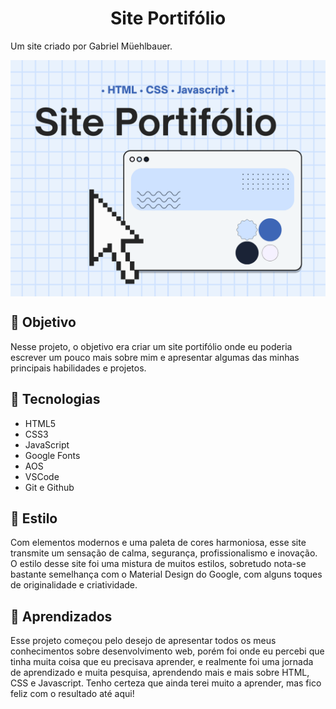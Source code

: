<h1 align=center>Site Portifólio</h1>

<p align=center">Um site criado por Gabriel Müehlbauer.</p>

<img src="/files/images/code_cover_website.webp" align=center>

<h2>🎯 Objetivo</h2>

<p>Nesse projeto, o objetivo era criar um site portifólio onde eu poderia escrever um pouco mais sobre mim e apresentar algumas das minhas principais habilidades e projetos.</p>

<h2>🧰 Tecnologias</h2>

<ul>
  <li>HTML5</li>
  <li>CSS3</li>
  <li>JavaScript</li>
  <li>Google Fonts</li>
  <li>AOS</li>
  <li>VSCode</li>
  <li>Git e Github</li>
</ul>

<h2>🎨 Estilo</h2>

<p>Com elementos modernos e uma paleta de cores harmoniosa, esse site transmite um sensação de calma, segurança, profissionalismo e inovação. O estilo desse site foi uma mistura de muitos estilos, sobretudo nota-se bastante semelhança com o Material Design do Google, com alguns toques de originalidade e criatividade. </p>

<h2>🧠 Aprendizados</h2>

<p>Esse projeto começou pelo desejo de apresentar todos os meus conhecimentos sobre desenvolvimento web, porém foi onde eu percebi que tinha muita coisa que eu precisava aprender, e realmente foi uma jornada de aprendizado e muita pesquisa, aprendendo mais e mais sobre HTML, CSS e Javascript. Tenho certeza que ainda terei muito a aprender, mas fico feliz com o resultado até aqui!</p>
